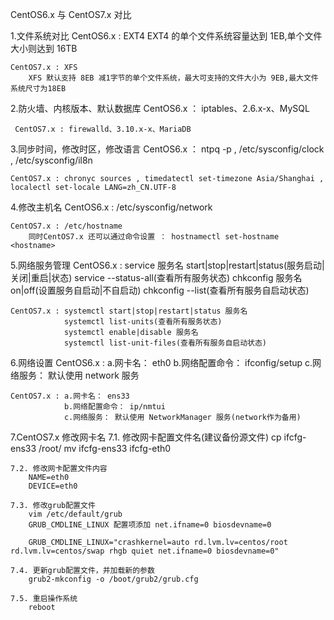 CentOS6.x 与 CentOS7.x 对比

1.文件系统对比
	CentOS6.x : EXT4
		EXT4 的单个文件系统容量达到 1EB,单个文件大小则达到 16TB

	CentOS7.x : XFS
		XFS 默认支持 8EB 减1字节的单个文件系统，最大可支持的文件大小为 9EB,最大文件系统尺寸为18EB

2.防火墙、内核版本、默认数据库
	 CentOS6.x ： iptables、2.6.x-x、MySQL

	 CentOS7.x : firewalld、3.10.x-x、MariaDB

3.同步时间，修改时区，修改语言
	CentOS6.x ： ntpq -p , /etc/sysconfig/clock , /etc/sysconfig/il8n

	CentOS7.x : chronyc sources , timedatectl set-timezone Asia/Shanghai , localectl set-locale LANG=zh_CN.UTF-8

4.修改主机名
	CentOS6.x : /etc/sysconfig/network

	CentOS7.x : /etc/hostname
		同时CentOS7.x 还可以通过命令设置 ： hostnamectl set-hostname <hostname>

5.网络服务管理
	CentOS6.x : service 服务名 start|stop|restart|status(服务启动|关闭|重启|状态)
				service --status-all(查看所有服务状态)
				chkconfig 服务名 on|off(设置服务自启动|不自启动)
				chkconfig --list(查看所有服务自启动状态)

	CentOS7.x : systemctl start|stop|restart|status 服务名
				systemctl list-units(查看所有服务状态)
				systemctl enable|disable 服务名
				systemctl list-unit-files(查看所有服务自启动状态)


6.网络设置
	CentOS6.x : a.网卡名： eth0
				b.网络配置命令： ifconfig/setup
				c.网络服务： 默认使用 network 服务

	CentOS7.x : a.网卡名： ens33
				b.网络配置命令： ip/nmtui
				c.网络服务： 默认使用 NetworkManager 服务(network作为备用)


7.CentOS7.x 修改网卡名
	7.1. 修改网卡配置文件名(建议备份源文件)
		cp ifcfg-ens33 /root/
		mv ifcfg-ens33 ifcfg-eth0

	7.2. 修改网卡配置文件内容
		NAME=eth0
		DEVICE=eth0

	7.3. 修改grub配置文件
		vim /etc/default/grub
		GRUB_CMDLINE_LINUX 配置项添加 net.ifname=0 biosdevname=0

		GRUB_CMDLINE_LINUX="crashkernel=auto rd.lvm.lv=centos/root rd.lvm.lv=centos/swap rhgb quiet net.ifname=0 biosdevname=0"

	7.4. 更新grub配置文件，并加载新的参数
		grub2-mkconfig -o /boot/grub2/grub.cfg

	7.5. 重启操作系统
		reboot





